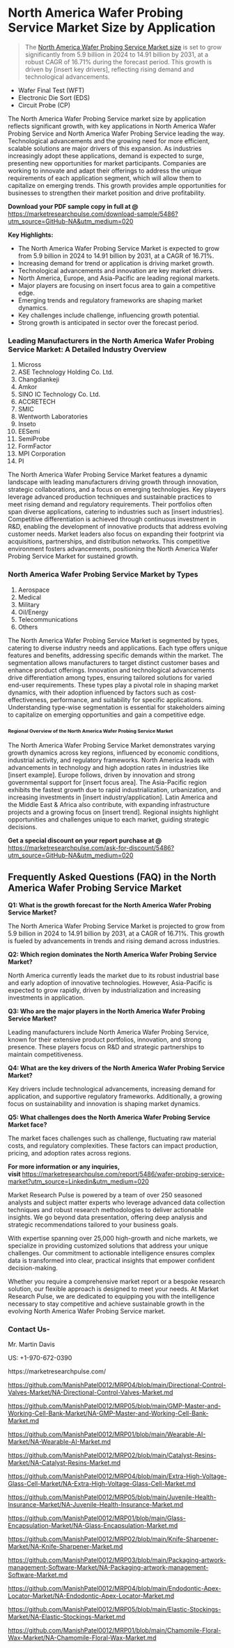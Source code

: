 <h1>North America Wafer Probing Service Market&nbsp;Size by Application</h1><blockquote><p>The <a href="https://marketresearchpulse.com/download-sample/5486?utm_source=GitHub-NA&amp;utm_medium=020">North America Wafer Probing Service Market size</a> is set to grow significantly from 5.9 billion in 2024 to 14.91 billion by 2031, at a robust CAGR of 16.71% during the forecast period. This growth is driven by [insert key drivers], reflecting rising demand and technological advancements.</p></blockquote><ul><li>Wafer Final Test (WFT)<li> Electronic Die Sort (EDS)<li> Circuit Probe (CP)</li></ul><p>The North America Wafer Probing Service market size by application reflects significant growth, with key applications in North America Wafer Probing Service and North America Wafer Probing Service leading the way. Technological advancements and the growing need for more efficient, scalable solutions are major drivers of this expansion. As industries increasingly adopt these applications, demand is expected to surge, presenting new opportunities for market participants. Companies are working to innovate and adapt their offerings to address the unique requirements of each application segment, which will allow them to capitalize on emerging trends. This growth provides ample opportunities for businesses to strengthen their market position and drive profitability.</p><p><strong>Download your PDF sample copy in full at @ </strong><a href="https://marketresearchpulse.com/download-sample/5486?utm_source=GitHub-NA&amp;utm_medium=020">https://marketresearchpulse.com/download-sample/5486?utm_source=GitHub-NA&amp;utm_medium=020</a></p><p><strong>Key Highlights: </strong></p><ul><li>The North America Wafer Probing Service Market is expected to grow from 5.9 billion in 2024 to 14.91 billion by 2031, at a CAGR of 16.71%.</li><li>Increasing demand for trend or application is driving market growth.</li><li>Technological advancements and innovation are key market drivers.</li><li>North America, Europe, and Asia-Pacific are leading regional markets.</li><li>Major players are focusing on insert focus area to gain a competitive edge.</li><li>Emerging trends and regulatory frameworks are shaping market dynamics.</li><li>Key challenges include challenge, influencing growth potential.</li><li>Strong growth is anticipated in sector over the forecast period.</li></ul><h3>Leading Manufacturers in the North America Wafer Probing Service Market: A Detailed Industry Overview</h3><ol><li>Micross</li><li>ASE Technology Holding Co. Ltd.</li><li>Changdiankeji</li><li>Amkor</li><li>SINO IC Technology Co. Ltd.</li><li>ACCRETECH</li><li>SMIC</li><li>Wentworth Laboratories</li><li>Inseto</li><li>EESemi</li><li>SemiProbe</li><li>FormFactor</li><li>MPI Corporation</li><li>PI</li></ol><div class="flex max-w-full flex-col flex-grow"><div class="min-h-8 text-message flex w-full flex-col items-end gap-2 whitespace-normal break-words [.text-message+&amp;]:mt-5" dir="auto" data-message-author-role="assistant" data-message-id="fd8432e4-4910-450d-b182-61b7bfb0a01f" data-message-model-slug="gpt-4o"><div class="flex w-full flex-col gap-1 empty:hidden first:pt-[3px]"><div class="markdown prose w-full break-words dark:prose-invert light"><p>The North America Wafer Probing Service Market features a dynamic landscape with leading manufacturers driving growth through innovation, strategic collaborations, and a focus on emerging technologies. Key players leverage advanced production techniques and sustainable practices to meet rising demand and regulatory requirements. Their portfolios often span diverse applications, catering to industries such as [insert industries]. Competitive differentiation is achieved through continuous investment in R&amp;D, enabling the development of innovative products that address evolving customer needs. Market leaders also focus on expanding their footprint via acquisitions, partnerships, and distribution networks. This competitive environment fosters advancements, positioning the North America Wafer Probing Service Market for sustained growth.</p></div></div></div></div><h3>North America Wafer Probing Service Market by Types</h3><ol><li>Aerospace<li> Medical<li> Military<li> Oil/Energy<li> Telecommunications<li> Others</li></ol><div class="flex max-w-full flex-col flex-grow"><div class="min-h-8 text-message flex w-full flex-col items-end gap-2 whitespace-normal break-words [.text-message+&amp;]:mt-5" dir="auto" data-message-author-role="assistant" data-message-id="084470be-0bb7-4664-bddf-5156b4f41249" data-message-model-slug="gpt-4o-mini"><div class="flex w-full flex-col gap-1 empty:hidden first:pt-[3px]"><div class="markdown prose w-full break-words dark:prose-invert light"><p>The North America Wafer Probing Service Market is segmented by types, catering to diverse industry needs and applications. Each type offers unique features and benefits, addressing specific demands within the market. The segmentation allows manufacturers to target distinct customer bases and enhance product offerings. Innovation and technological advancements drive differentiation among types, ensuring tailored solutions for varied end-user requirements. These types play a pivotal role in shaping market dynamics, with their adoption influenced by factors such as cost-effectiveness, performance, and suitability for specific applications. Understanding type-wise segmentation is essential for stakeholders aiming to capitalize on emerging opportunities and gain a competitive edge.</p></div></div></div></div><h3><span style="font-size: 11px;">Regional Overview of the North America Wafer Probing Service Market</span></h3><div class="flex max-w-full flex-col flex-grow"><div class="min-h-8 text-message flex w-full flex-col items-end gap-2 whitespace-normal break-words [.text-message+&amp;]:mt-5" dir="auto" data-message-author-role="assistant" data-message-id="e9038762-ce64-4e30-91c9-9bd413514231" data-message-model-slug="gpt-4o-mini"><div class="flex w-full flex-col gap-1 empty:hidden first:pt-[3px]"><div class="markdown prose w-full break-words dark:prose-invert light"><p>The North America Wafer Probing Service Market demonstrates varying growth dynamics across key regions, influenced by economic conditions, industrial activity, and regulatory frameworks. North America leads with advancements in technology and high adoption rates in industries like [insert example]. Europe follows, driven by innovation and strong governmental support for [insert focus area]. The Asia-Pacific region exhibits the fastest growth due to rapid industrialization, urbanization, and increasing investments in [insert industry/application]. Latin America and the Middle East &amp; Africa also contribute, with expanding infrastructure projects and a growing focus on [insert trend]. Regional insights highlight opportunities and challenges unique to each market, guiding strategic decisions.</p></div></div></div></div><p><strong>Get a special discount on your report purchase at @ </strong><a href="https://marketresearchpulse.com/ask-for-discount/5486?utm_source=GitHub-NA&amp;utm_medium=020">https://marketresearchpulse.com/ask-for-discount/5486?utm_source=GitHub-NA&amp;utm_medium=020</a></p><h2>Frequently Asked Questions (FAQ) in the North America Wafer Probing Service Market</h2><p><strong>Q1: What is the growth forecast for the North America Wafer Probing Service Market?</strong></p><p>The North America Wafer Probing Service Market is projected to grow from 5.9 billion in 2024 to 14.91 billion by 2031, at a CAGR of 16.71%. This growth is fueled by advancements in trends and rising demand across industries.</p><p><strong>Q2: Which region dominates the North America Wafer Probing Service Market?</strong></p><p>North America currently leads the market due to its robust industrial base and early adoption of innovative technologies. However, Asia-Pacific is expected to grow rapidly, driven by industrialization and increasing investments in application.</p><p><strong>Q3: Who are the major players in the North America Wafer Probing Service Market?</strong></p><p>Leading manufacturers include North America Wafer Probing Service, known for their extensive product portfolios, innovation, and strong presence. These players focus on R&amp;D and strategic partnerships to maintain competitiveness.</p><p><strong>Q4: What are the key drivers of the North America Wafer Probing Service Market?</strong></p><p>Key drivers include technological advancements, increasing demand for application, and supportive regulatory frameworks. Additionally, a growing focus on sustainability and innovation is shaping market dynamics.</p><p><strong>Q5: What challenges does the North America Wafer Probing Service Market face?</strong></p><p>The market faces challenges such as challenge, fluctuating raw material costs, and regulatory complexities. These factors can impact production, pricing, and adoption rates across regions.</p><p><strong>For more information or any inquiries, visit&nbsp;</strong><a href="https://marketresearchpulse.com/report/5486/wafer-probing-service-market?utm_source=Linkedin&utm_medium=020">https://marketresearchpulse.com/report/5486/wafer-probing-service-market?utm_source=Linkedin&utm_medium=020</a></p><p>Market Research Pulse is powered by a team of over 250 seasoned analysts and subject matter experts who leverage advanced data collection techniques and robust research methodologies to deliver actionable insights. We go beyond data presentation, offering deep analysis and strategic recommendations tailored to your business goals.</p><p>With expertise spanning over 25,000 high-growth and niche markets, we specialize in providing customized solutions that address your unique challenges. Our commitment to actionable intelligence ensures complex data is transformed into clear, practical insights that empower confident decision-making.</p><p>Whether you require a comprehensive market report or a bespoke research solution, our flexible approach is designed to meet your needs. At Market Research Pulse, we are dedicated to equipping you with the intelligence necessary to stay competitive and achieve sustainable growth in the evolving North America Wafer Probing Service market.</p><h3><strong>Contact Us-</strong></h3><p>Mr. Martin Davis</p><p>US: +1-970-672-0390</p><p>https://marketresearchpulse.com/</p><p><a href="https://github.com/ManishPatel0012/MRP04/blob/main/Directional-Control-Valves-Market/NA-Directional-Control-Valves-Market.md">https://github.com/ManishPatel0012/MRP04/blob/main/Directional-Control-Valves-Market/NA-Directional-Control-Valves-Market.md</a></p><p><a href="https://github.com/ManishPatel0012/MRP05/blob/main/GMP-Master-and-Working-Cell-Bank-Market/NA-GMP-Master-and-Working-Cell-Bank-Market.md">https://github.com/ManishPatel0012/MRP05/blob/main/GMP-Master-and-Working-Cell-Bank-Market/NA-GMP-Master-and-Working-Cell-Bank-Market.md</a></p><p><a href="https://github.com/ManishPatel0012/MRP01/blob/main/Wearable-AI-Market/NA-Wearable-AI-Market.md">https://github.com/ManishPatel0012/MRP01/blob/main/Wearable-AI-Market/NA-Wearable-AI-Market.md</a></p><p><a href="https://github.com/ManishPatel0012/MRP02/blob/main/Catalyst-Resins-Market/NA-Catalyst-Resins-Market.md">https://github.com/ManishPatel0012/MRP02/blob/main/Catalyst-Resins-Market/NA-Catalyst-Resins-Market.md</a></p><p><a href="https://github.com/ManishPatel0012/MRP04/blob/main/Extra-High-Voltage-Glass-Cell-Market/NA-Extra-High-Voltage-Glass-Cell-Market.md">https://github.com/ManishPatel0012/MRP04/blob/main/Extra-High-Voltage-Glass-Cell-Market/NA-Extra-High-Voltage-Glass-Cell-Market.md</a></p><p><a href="https://github.com/ManishPatel0012/MRP05/blob/main/Juvenile-Health-Insurance-Market/NA-Juvenile-Health-Insurance-Market.md">https://github.com/ManishPatel0012/MRP05/blob/main/Juvenile-Health-Insurance-Market/NA-Juvenile-Health-Insurance-Market.md</a></p><p><a href="https://github.com/ManishPatel0012/MRP01/blob/main/Glass-Encapsulation-Market/NA-Glass-Encapsulation-Market.md">https://github.com/ManishPatel0012/MRP01/blob/main/Glass-Encapsulation-Market/NA-Glass-Encapsulation-Market.md</a></p><p><a href="https://github.com/ManishPatel0012/MRP02/blob/main/Knife-Sharpener-Market/NA-Knife-Sharpener-Market.md">https://github.com/ManishPatel0012/MRP02/blob/main/Knife-Sharpener-Market/NA-Knife-Sharpener-Market.md</a></p><p><a href="https://github.com/ManishPatel0012/MRP03/blob/main/Packaging-artwork-management-Software-Market/NA-Packaging-artwork-management-Software-Market.md">https://github.com/ManishPatel0012/MRP03/blob/main/Packaging-artwork-management-Software-Market/NA-Packaging-artwork-management-Software-Market.md</a></p><p><a href="https://github.com/ManishPatel0012/MRP04/blob/main/Endodontic-Apex-Locator-Market/NA-Endodontic-Apex-Locator-Market.md">https://github.com/ManishPatel0012/MRP04/blob/main/Endodontic-Apex-Locator-Market/NA-Endodontic-Apex-Locator-Market.md</a></p><p><a href="https://github.com/ManishPatel0012/MRP05/blob/main/Elastic-Stockings-Market/NA-Elastic-Stockings-Market.md">https://github.com/ManishPatel0012/MRP05/blob/main/Elastic-Stockings-Market/NA-Elastic-Stockings-Market.md</a></p><p><a href="https://github.com/ManishPatel0012/MRP01/blob/main/Chamomile-Floral-Wax-Market/NA-Chamomile-Floral-Wax-Market.md">https://github.com/ManishPatel0012/MRP01/blob/main/Chamomile-Floral-Wax-Market/NA-Chamomile-Floral-Wax-Market.md</a></p>
